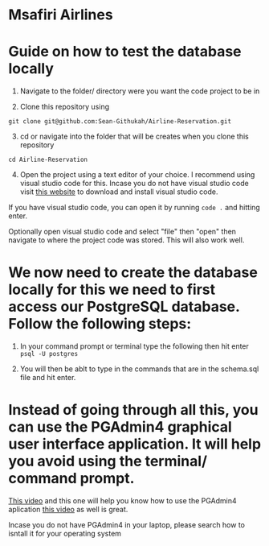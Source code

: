 # Msafiri Airlines

# Guide on how to test the database locally

1. Navigate to the folder/ directory were you want the code project to be in

2. Clone this repository using

```git clone git@github.com:Sean-Githukah/Airline-Reservation.git```

3. cd or navigate into the folder that will be creates when you clone this repository

```cd Airline-Reservation```

4. Open the project using a text editor of your choice. I recommend using visual studio code for this. Incase you do not have visual studio code visit [this website](https://code.visualstudio.com/download) to download and install visual studio code.


If you have visual studio code, you can open it by running ```code .``` and hitting enter.


Optionally open visual studio code and select "file" then "open" then navigate to where the project code was stored. This will also work well.


# We now need to create the database locally for this we need to first access our PostgreSQL database. Follow the following steps:

1. In your command prompt or terminal type the following then hit enter ```psql -U postgres```

2. You will then be ablt to type in the commands that are in the schema.sql file and hit enter.


# Instead of going through all this, you can use the PGAdmin4 graphical user interface application. It will help you avoid using the terminal/ command prompt.

[This video](https://youtu.be/UjQiwonRMas?si=Uev1gm7E8FcdXhCr) and this one will help you know how to use the PGAdmin4 aplication [this video](https://youtu.be/WFT5MaZN6g4?si=Qlhozbnb8d9L6bPG) as well is great.


Incase you do not have PGAdmin4 in your laptop, please search how to isntall it for your operating system